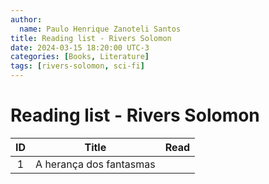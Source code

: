 ```yaml
---
author:
  name: Paulo Henrique Zanoteli Santos
title: Reading list - Rivers Solomon
date: 2024-03-15 18:20:00 UTC-3
categories: [Books, Literature]
tags: [rivers-solomon, sci-fi]
---
```


# Reading list - Rivers Solomon

| ID  | Title                   | Read |
|:---:| ----------------------- |:----:|
| 1   | A herança dos fantasmas |      |
